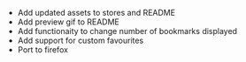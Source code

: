 - Add updated assets to stores and README
- Add preview gif to README
- Add functionaity to change number of bookmarks displayed
- Add support for custom favourites
- Port to firefox
